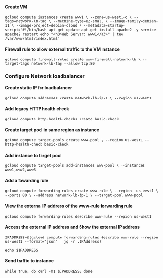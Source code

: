 

#### Create VM

`gcloud compute instances create www1 \
    --zone=us-west1-c \
    --tags=network-lb-tag \
    --machine-type=e2-small \
    --image-family=debian-11 \
    --image-project=debian-cloud \
    --metadata=startup-script='#!/bin/bash
      apt-get update
      apt-get install apache2 -y
      service apache2 restart
      echo "<h3>Web Server: www1</h3>" | tee /var/www/html/index.html'`

#### Firewall rule to allow external traffic to the VM instance

`gcloud compute firewall-rules create www-firewall-network-lb \
    --target-tags network-lb-tag --allow tcp:80`

### Configure Network loadbalancer

#### Create static IP for loadbalancer

`gcloud compute addresses create network-lb-ip-1 \
  --region us-west1`

#### Add legacy HTTP health check

`gcloud compute http-health-checks create basic-check`

#### Create target pool in same region as instance

`gcloud compute target-pools create www-pool \
  --region us-west1 --http-health-check basic-check`

#### Add instance to target pool

`gcloud compute target-pools add-instances www-pool \
    --instances www1,www2,www3`

#### Add a fowarding rule

`gcloud compute forwarding-rules create www-rule \
    --region  us-west1 \
    --ports 80 \
    --address network-lb-ip-1 \
    --target-pool www-pool`

#### View the external IP address of the www-rule forwarding rule

`gcloud compute forwarding-rules describe www-rule --region us-west1`

#### Access the external IP address and Show the external IP address

`IPADDRESS=$(gcloud compute forwarding-rules describe www-rule --region us-west1 --format="json" | jq -r .IPAddress)`

`echo $IPADDRESS`

#### Send traffic to instance 

`while true; do curl -m1 $IPADDRESS; done`